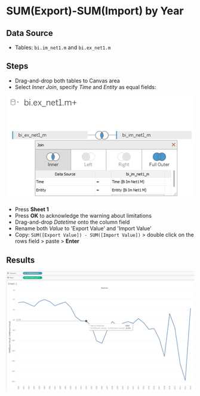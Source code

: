 #  SUM(Export)-SUM(Import) by Year

## Data Source

* Tables: `bi.im_net1.m` and `bi.ex_net1.m`

## Steps

- Drag-and-drop both tables to Canvas area
- Select _Inner Join_, specify _Time_ and _Entity_ as equal fields:

![](../images/join_inner.png)

- Press **Sheet 1**
- Press **OK** to acknowledge the warning about limitations
- Drag-and-drop _Datetime_ onto the column field
- Rename both _Value_ to 'Export Value' and 'Import Value'
- Copy: `SUM([Export Value]) - SUM([Import Value])` > double click on the rows field > paste > **Enter**

## Results

![](../images/sum.png)
